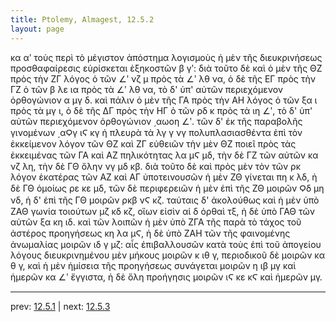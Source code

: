 ```yaml
---
title: Ptolemy, Almagest, 12.5.2
layout: page
---
```


κα αʹ τοὺς περὶ τὸ μέγιστον ἀπόστημα λογισμοὺς ἡ μὲν τῆς διευκρινήσεως προσθαφαίρεσις εὑρίσκεται ἑξηκοστῶν β γʹ: διὰ τοῦτο δὲ καὶ ὁ μὲν τῆς ΘΖ πρὸς τὴν ΖΓ λόγος ὁ τῶν ∠ʹ νζ μ πρὸς τὰ ∠ʹ λθ να, ὁ δὲ τῆς ΕΓ πρὸς τὴν ΓΖ ὁ τῶν β λε ια πρὸς τὰ ∠ʹ λθ να, τὸ δ' ὑπ' αὐτῶν περιεχόμενον ὀρθογώνιον α μγ δ. καὶ πάλιν ὁ μὲν τῆς ΓΑ πρὸς τὴν ΑΗ λόγος ὁ τῶν ξα ι πρὸς τὰ μγ ι, ὁ δὲ τῆς ΔΓ πρὸς τὴν ΗΓ ὁ τῶν ρδ κ πρὸς τὰ ιη ∠ʹ, τὸ δ' ὑπ' αὐτῶν περιεχόμενον ὀρθογώνιον ͵αωοη ∠ʹ. τῶν δ' ἐκ τῆς παραβολῆς γινομένων ͵αϘγ ιϚ κγ ἡ πλευρὰ τὰ λγ γ νγ πολυπλασιασθέντα ἐπὶ τὸν ἐκκείμενον λόγον τῶν ΘΖ καὶ ΖΓ εὐθειῶν τὴν μὲν ΘΖ ποιεῖ πρὸς τὰς ἐκκειμένας τῶν ΓΑ καὶ ΑΖ πηλικότητας λα μϚ μδ, τὴν δὲ ΓΖ τῶν αὐτῶν κα νζ λη, τὴν δὲ ΓΘ ὅλην νγ μδ κβ. διὰ τοῦτο δὲ καὶ πρὸς μὲν τὸν τῶν ρκ λόγον ἑκατέρας τῶν ΑΖ καὶ ΑΓ ὑποτεινουσῶν ἡ μὲν ΖΘ γίνεται πη κ λδ, ἡ δὲ ΓΘ ὁμοίως ρε κε μδ, τῶν δὲ περιφερειῶν ἡ μὲν ἐπὶ τῆς ΖΘ μοιρῶν Ϙδ μη νδ, ἡ δ' ἐπὶ τῆς ΓΘ μοιρῶν ρκβ νϚ κζ. ταύταις δ' ἀκολούθως καὶ ἡ μὲν ὑπὸ ΖΑΘ γωνία τοιούτων μζ κδ κζ, οἵων εἰσὶν αἱ δ ὀρθαὶ τξ, ἡ δὲ ὑπὸ ΓΑΘ τῶν αὐτῶν ξα κη ιδ. καὶ τῶν λοιπῶν ἡ μὲν ὑπὸ ΖΓΑ τῆς παρὰ τὸ τάχος τοῦ ἀστέρος προηγήσεως κη λα μϚ, ἡ δὲ ὑπὸ ΖΑΗ τῶν τῆς φαινομένης ἀνωμαλίας μοιρῶν ιδ γ μζ: αἷς ἐπιβαλλουσῶν κατὰ τοὺς ἐπὶ τοῦ ἀπογείου λόγους διευκρινημένου μὲν μήκους μοιρῶν κ ιθ γ, περιοδικοῦ δὲ μοιρῶν κα θ γ, καὶ ἡ μὲν ἡμίσεια τῆς προηγήσεως συνάγεται μοιρῶν η ιβ μγ καὶ ἡμερῶν κα ∠ʹ ἔγγιστα, ἡ δὲ ὅλη προήγησις μοιρῶν ιϚ κε κϚ καὶ ἡμερῶν μγ. 

---

prev: [12.5.1](../12.5.1/) | next: [12.5.3](../12.5.3/)

